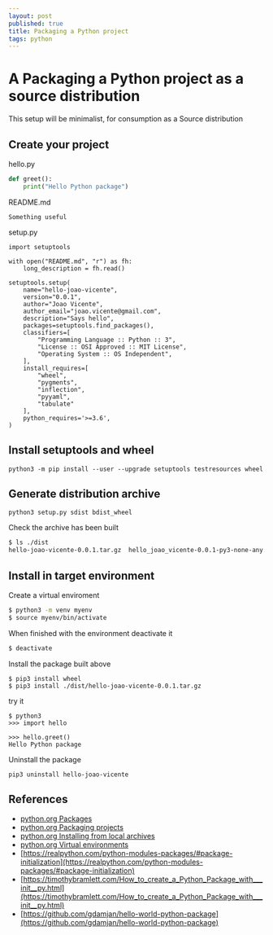 ```yaml
---
layout: post
published: true
title: Packaging a Python project
tags: python
---
```

# A Packaging a Python project as a source distribution

This setup will be minimalist, for consumption as a Source distribution

## Create your project

hello.py
```python
def greet():
	print("Hello Python package")
```

README.md
```
Something useful
```

setup.py
```
import setuptools

with open("README.md", "r") as fh:
    long_description = fh.read()

setuptools.setup(
    name="hello-joao-vicente",
    version="0.0.1",
    author="Joao Vicente",
    author_email="joao.vicente@gmail.com",
    description="Says hello",
    packages=setuptools.find_packages(),
    classifiers=[
        "Programming Language :: Python :: 3",
        "License :: OSI Approved :: MIT License",
        "Operating System :: OS Independent",
    ],
    install_requires=[
        "wheel",
        "pygments",
        "inflection",
        "pyyaml",
        "tabulate"
    ],
    python_requires='>=3.6',
)
```

## Install setuptools and wheel 

```
python3 -m pip install --user --upgrade setuptools testresources wheel
```

## Generate distribution archive

```
python3 setup.py sdist bdist_wheel
```

Check the archive has been built

```bash
$ ls ./dist
hello-joao-vicente-0.0.1.tar.gz  hello_joao_vicente-0.0.1-py3-none-any.whl
```

## Install in target environment

Create a virtual enviroment

```bash
$ python3 -m venv myenv
$ source myenv/bin/activate
```

When finished with the environment deactivate it

```bash
$ deactivate
```

Install the package built above

```
$ pip3 install wheel
$ pip3 install ./dist/hello-joao-vicente-0.0.1.tar.gz
```

try it
```
$ python3
>>> import hello

>>> hello.greet()
Hello Python package
```

Uninstall the package
```
pip3 uninstall hello-joao-vicente
```

## References
* [python.org Packages](https://docs.python.org/3/tutorial/modules.html#packages)
* [python.org Packaging projects](https://packaging.python.org/tutorials/packaging-projects)
* [python.org Installing from local archives](https://packaging.python.org/tutorials/installing-packages/#installing-from-local-archives)
* [python.org Virtual environments](https://docs.python-guide.org/dev/virtualenvs/)
* [https://realpython.com/python-modules-packages/#package-initialization](https://realpython.com/python-modules-packages/#package-initialization)
* [https://timothybramlett.com/How_to_create_a_Python_Package_with___init__py.html](https://timothybramlett.com/How_to_create_a_Python_Package_with___init__py.html)
* [https://github.com/gdamjan/hello-world-python-package](https://github.com/gdamjan/hello-world-python-package)